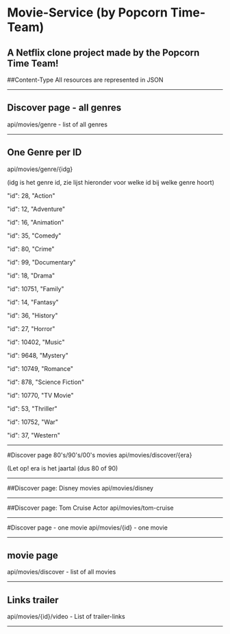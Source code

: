 # Movie-Service (by Popcorn Time-Team)
A Netflix clone project made by the Popcorn Time Team!
------------------------------------------------------


##Content-Type
All resources are represented in JSON

---------------------------------------------------

## Discover page - all genres
api/movies/genre - list of all genres

---------------------------------------------------

## One Genre per ID
api/movies/genre/{idg}

(idg is het genre id, zie lijst hieronder voor welke id bij welke genre hoort)

"id": 28,
"Action"

"id": 12,
"Adventure"

"id": 16,
"Animation"

"id": 35,
"Comedy"

"id": 80,
"Crime"

"id": 99,
"Documentary"

"id": 18,
"Drama"

"id": 10751,
"Family"

"id": 14,
"Fantasy"

"id": 36,
"History"

"id": 27,
"Horror"

"id": 10402,
"Music"

"id": 9648,
"Mystery"

"id": 10749,
"Romance"

"id": 878,
"Science Fiction"

"id": 10770,
"TV Movie"

"id": 53,
"Thriller"

"id": 10752,
"War"

"id": 37,
"Western"

---------------------------------------------------

#Discover page 80's/90's/00's movies
api/movies/discover/{era}

(Let op! era is het jaartal (dus 80 of 90)

---------------------------------------------------

##Discover page: Disney movies
api/movies/disney

---------------------------------------------------

##Discover page: Tom Cruise Actor
api/movies/tom-cruise

---------------------------------------------------

#Discover page - one movie
api/movies/{id} - one movie

---------------------------------------------------
## movie page
api/movies/discover - list of all movies

---------------------------------------------------
## Links trailer
api/movies/{id}/video - List of trailer-links

--------------------------------------------------------



